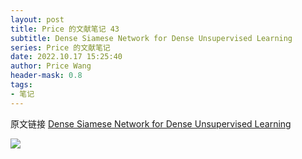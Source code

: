 ```yaml
---
layout: post
title: Price 的文献笔记 43
subtitle: Dense Siamese Network for Dense Unsupervised Learning
series: Price 的文献笔记
date: 2022.10.17 15:25:40
author: Price Wang
header-mask: 0.8
tags:
- 笔记
---
```


原文链接 [Dense Siamese Network for Dense Unsupervised Learning](https://arxiv.org/abs/2203.11075)

<img class="post_img" src="{{ site.baseurl }}/img/post/{{ page.series }}/{{ page.title }}.png">
